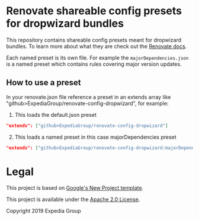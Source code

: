 # Renovate shareable config presets for dropwizard bundles

This repository contains shareable config presets meant for dropwizard bundles. To learn more about what they are check out the [Renovate docs](https://docs.renovatebot.com/config-presets/). 

Each named preset is its own file. For example the `majorDependencies.json` is a named preset which contains rules covering major version updates.

## How to use a preset

In your renovate.json file reference a preset in an extends array like "github>ExpediaGroup/renovate-config-dropwizard", for example:

1) This loads the default.json preset

``` json
"extends": ["github>ExpediaGroup/renovate-config-dropwizard"]
```

2) This loads a named preset in this case majorDependencies preset

``` json
"extends": ["github>ExpediaGroup/renovate-config-dropwizard:majorDependencies"]
```

# Legal
This project is based on [Google's New Project template](https://github.com/google/new-project).

This project is available under the [Apache 2.0 License](http://www.apache.org/licenses/LICENSE-2.0.html).

Copyright 2019 Expedia Group
